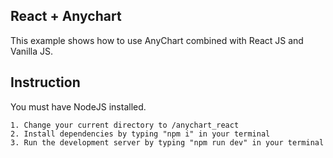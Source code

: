## React + Anychart

This example shows how to use AnyChart combined with React JS and Vanilla JS.

## Instruction
 You must have NodeJS installed.
  
    1. Change your current directory to /anychart_react   
    2. Install dependencies by typing "npm i" in your terminal 
    3. Run the development server by typing "npm run dev" in your terminal    



